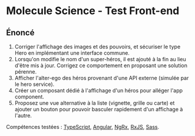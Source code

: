 # Molecule Science - Test Front-end
    
## Énoncé

1. Corriger l'affichage des images et des pouvoirs, et sécuriser le type Hero en implémentant une interface commune.
2. Lorsqu'on modifie le nom d'un super-héros, il est ajouté à la fin au lieu d'être mis à jour. Corrigez ce comportement en proposant une solution pérenne.
3. Afficher l'alter-ego des héros provenant d'une API externe (simulée par le hero service).
4. Créer un composant dédié à l'affichage d'un héros pour alléger l'app component.
5. Proposez une vue alternative à la liste (vignette, grille ou carte) et ajouter un bouton pour pouvoir basculer rapidement d'un affichage à l'autre.

Compétences testées : <a href="https://www.typescriptlang.org/docs/handbook/intro.html" target="_blank">TypeScript</a>, <a href="https://angular.io/docs" target="_blank">Angular</a>, <a href="https://ngrx.io/docs" target="_blank">NgRx</a>, <a href="http://reactivex.io/documentation/operators.html" target="_blank">RxJS</a>, <a href="https://sass-lang.com/documentation" target="_blank">Sass</a>.
